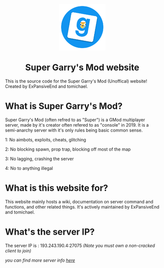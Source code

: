 <img 
    style="display: block; 
           margin-left: auto;
           margin-right: auto;
           width: 30%;"
    src="SuperServerLogo.png" 
    alt="Our logo">
</img>

<h1 style="text-align: center;">Super Garry's Mod website </h1>

This is the source code for the Super Garry's Mod (Unoffical) website! Created by ExPansiveEnd and tomichael.

# What is Super Garry's Mod?
Super Garry's Mod (often refred to as "Super") is a GMod multiplayer server, made by it's creator often refered to as "console" in 2019. It is a semi-anarchy server with it's only rules being basic common sense.


1: No aimbots, exploits, cheats, glitching

2: No blocking spawn, prop trap, blocking off most of the map

3: No lagging, crashing the server

4: No to anything illegal

# What is this website for?
This website mainly hosts a wiki, documentation on server command and functions, and other related things. It's actively maintained by ExPansiveEnd and tomichael.

# What's the server IP?

The server IP is : 193.243.190.4:27075 <em> (Note you must own a non-cracked client to join) <em>

you can find more server info [here](https://whatthe.site/splash)